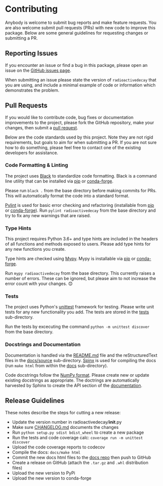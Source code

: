# Contributing

Anybody is welcome to submit bug reports and make feature requests. You are
also welcome submit pull requests (PRs) with new code to improve this package.
Below are some general guidelines for requesting changes or submitting a PR.


## Reporting Issues

If you encounter an issue or find a bug in this package, please open an issue
on the
[GitHub issues page](https://github.com/radioactivedecay/radioactivedecay/issues).

When submitting an issue please state the version of ``radioactivedecay`` that
you are using, and include a minimal example of code or information which
demonstrates the problem.


## Pull Requests

If you would like to contribute code, bug fixes or documentation improvements
to the project, please fork the GitHub repository, make your changes, then
submit a [pull request](https://github.com/radioactivedecay/radioactivedecay/pulls).

Below are the code standards used by this project. Note they are not rigid
requirements, but goals to aim for when submitting a PR. If you are not sure
how to do something, please feel free to contact one of the existing developers
for assistance.


### Code Formatting & Linting

The project uses [Black](https://black.readthedocs.io/en/stable/) to
standardize code formatting. Black is a command line utility that can be
installed via [pip](https://pypi.org/project/black/) or
[conda-forge](https://anaconda.org/conda-forge/black).

Please run ``black .`` from the base directory before making commits for PRs.
This will automatically format the code into a standard format.

[Pylint](https://www.pylint.org/) is used for basic error checking and
refactoring (installable from [pip](https://pypi.org/project/pylint/) or
[conda-forge](https://anaconda.org/conda-forge/pylint)). Run
``pylint radioactivedecay`` from the base directory and try to fix any new
warnings that are raised.


### Type Hints

This project requires Python 3.6+ and type hints are included in the headers of
all functions and methods exposed to users. Please add type hints for any new
functions you create.

Type hints are checked using [Mypy](http://mypy-lang.org/). Mypy is installable
via [pip](https://pypi.org/project/mypy/) or
[conda-forge](https://anaconda.org/conda-forge/mypy).

Run ``mypy radioactivedecay`` from the base directory. This currently raises a
number of errors. These can be ignored, but please aim to not increase the
error count with your changes. 😊


### Tests

The project uses Python's
[unittest](https://docs.python.org/3/library/unittest.html) framework for
testing. Please write unit tests for any new functionality you add. The
tests are stored in the
[tests](https://github.com/radioactivedecay/radioactivedecay/tree/main/tests)
sub-directory.

Run the tests by excecuting the command ``python -m unittest discover`` from
the base directory.


### Docstrings and Documentation

Documentation is handled via the
[README.md](https://github.com/radioactivedecay/radioactivedecay/blob/main/README.md)
file and the reStructuredText files in the
[docs/source](https://github.com/radioactivedecay/radioactivedecay/tree/main/docs/source/)
sub-directory. [Spinx](http://www.sphinx-doc.org/en/master/) is used for compiling the
docs (run ``make html`` from within the
[docs](https://github.com/radioactivedecay/radioactivedecay/tree/main/docs/)
 sub-directory).

Code docstrings follow the
[NumPy format](https://numpydoc.readthedocs.io/en/latest/format.html). Please
create new or update existing docstrings as appropriate. The doctrings are
automatically harvested by Sphinx to create the API section of the
[documentation](https://radioactivedecay.github.io/api.html).


## Release Guidelines

These notes describe the steps for cutting a new release:

* Update the version number in radioactivedecay/__init__.py
* Make sure
[CHANGELOG.md](https://github.com/radioactivedecay/radioactivedecay/blob/main/CHANGELOG.md)
documents the changes
* Run ``python setup.py sdist bdist_wheel`` to create a new package
* Run the tests and code coverage calc: ``coverage run -m unittest discover``
* Upload the code coverage reports to codecov
* Compile the docs: ``docs/make html``
* Commit the new docs html files to the
[docs repo](https://github.com/radioactivedecay/radioactivedecay.github.io)
then push to GitHub
* Create a release on GitHub (attach the ``.tar.gz`` and ``.whl`` distribution
files)
* Upload the new version to PyPi
* Upload the new version to conda-forge

